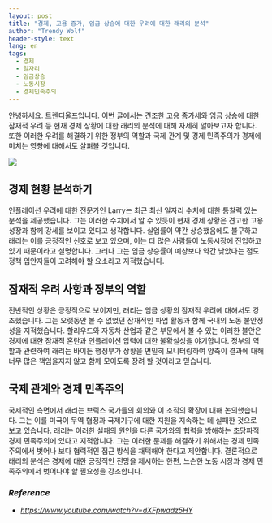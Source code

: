 ```yaml
---
layout: post
title: "경제, 고용 증가, 임금 상승에 대한 우려에 대한 래리의 분석"
author: "Trendy Wolf"
header-style: text
lang: en
tags:
  - 경제
  - 일자리
  - 임금상승
  - 노동시장
  - 경제민족주의
---
```


안녕하세요. 트렌디울프입니다. 이번 글에서는 견조한 고용 증가세와 임금 상승에 대한 잠재적 우려 등 현재 경제 상황에 대한 래리의 분석에 대해 자세히 알아보고자 합니다. 또한 이러한 우려를 해결하기 위한 정부의 역할과 국제 관계 및 경제 민족주의가 경제에 미치는 영향에 대해서도 살펴볼 것입니다.

<img
    src="https://i.ytimg.com/vi/dXFpwadz5HY/hqdefault.jpg"
/>


## 경제 현황 분석하기
인플레이션 우려에 대한 전문가인 Larry는 최근 최신 일자리 수치에 대한 통찰력 있는 분석을 제공했습니다. 그는 이러한 수치에서 알 수 있듯이 현재 경제 상황은 견고한 고용 성장과 함께 강세를 보이고 있다고 생각합니다. 실업률이 약간 상승했음에도 불구하고 래리는 이를 긍정적인 신호로 보고 있으며, 이는 더 많은 사람들이 노동시장에 진입하고 있기 때문이라고 설명합니다. 그러나 그는 임금 상승률이 예상보다 약간 낮았다는 점도 정책 입안자들이 고려해야 할 요소라고 지적했습니다.

## 잠재적 우려 사항과 정부의 역할
전반적인 상황은 긍정적으로 보이지만, 래리는 임금 상황의 잠재적 우려에 대해서도 강조했습니다. 그는 오랫동안 볼 수 없었던 잠재적인 파업 활동과 함께 국내의 노동 불안정성을 지적했습니다. 할리우드와 자동차 산업과 같은 부문에서 볼 수 있는 이러한 불안은 경제에 대한 잠재적 혼란과 인플레이션 압력에 대한 불확실성을 야기합니다. 정부의 역할과 관련하여 래리는 바이든 행정부가 상황을 면밀히 모니터링하여 양측이 결과에 대해 너무 많은 책임을지지 않고 함께 모이도록 장려 할 것이라고 믿습니다.

## 국제 관계와 경제 민족주의
국제적인 측면에서 래리는 브릭스 국가들의 회의와 이 조직의 확장에 대해 논의했습니다. 그는 이를 미국이 무역 협정과 국제기구에 대한 지원을 지속하는 데 실패한 것으로 보고 있습니다. 래리는 이러한 실패의 원인을 다른 국가와의 협력을 방해하는 초당파적 경제 민족주의에 있다고 지적합니다. 그는 이러한 문제를 해결하기 위해서는 경제 민족주의에서 벗어나 보다 협력적인 접근 방식을 채택해야 한다고 제안합니다. 결론적으로 래리의 분석은 경제에 대한 긍정적인 전망을 제시하는 한편, 느슨한 노동 시장과 경제 민족주의에서 벗어나야 할 필요성을 강조합니다.


### _Reference_
- _https://www.youtube.com/watch?v=dXFpwadz5HY_

